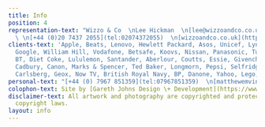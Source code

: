 ```yaml
---
title: Info
position: 4
representation-text: "Wizzo & Co  \nLee Hickman  \n[lee@wizzoandco.co.uk](mailto:lee@wizzoandco.co.uk)
  \ \n[+44 (0)20 7437 2055](tel:02074372055)  \n[wizzoandco.co.uk](http://www.wizzoandco.co.uk)"
clients-text: 'Apple, Beats, Lenovo, Hewlett Packard, Asos, Unicef, Lynx, Adidas,
  Google, William Hill, Vodafone, Betsafe, Koovs, Nissan, Panasonic, Tui, Zurich,
  BT, Diet Coke, Lululemon, Santander, Aberlour, Coutts, Essie, Givenchy, Leerdammer,
  Cadbury, Canon, Marks & Spencer, Ted Baker, Longmorn, Pepsi, Selfridges, Aperol,
  Carlsberg, Geox, Now TV, British Royal Navy, BP, Danone, Yahoo, Lego, Microsoft'
personal-text: "[+44 (0) 7967 851359](tel:07967851359)  \n[matthewemvintaylor@gmail.com](mailto:matthewemvintaylor@gmail.com)"
colophon-text: Site by [Gareth Johns Design \+ Development](https://www.garethjohnsdesign.com)
disclaimer-text: All artwork and photography are copyrighted and protected under international
  copyright laws.
layout: info
---
```



